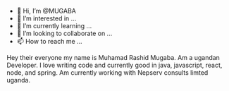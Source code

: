 - 👋 Hi, I’m @MUGABA
- 👀 I’m interested in ...
- 🌱 I’m currently learning ...
- 💞️ I’m looking to collaborate on ...
- 📫 How to reach me ...

Hey their everyone my name is Muhamad Rashid Mugaba. Am a ugandan Developer. I love writing code and currently good in java, javascript, react, node, and spring.
Am currently working with Nepserv consults limted uganda.
